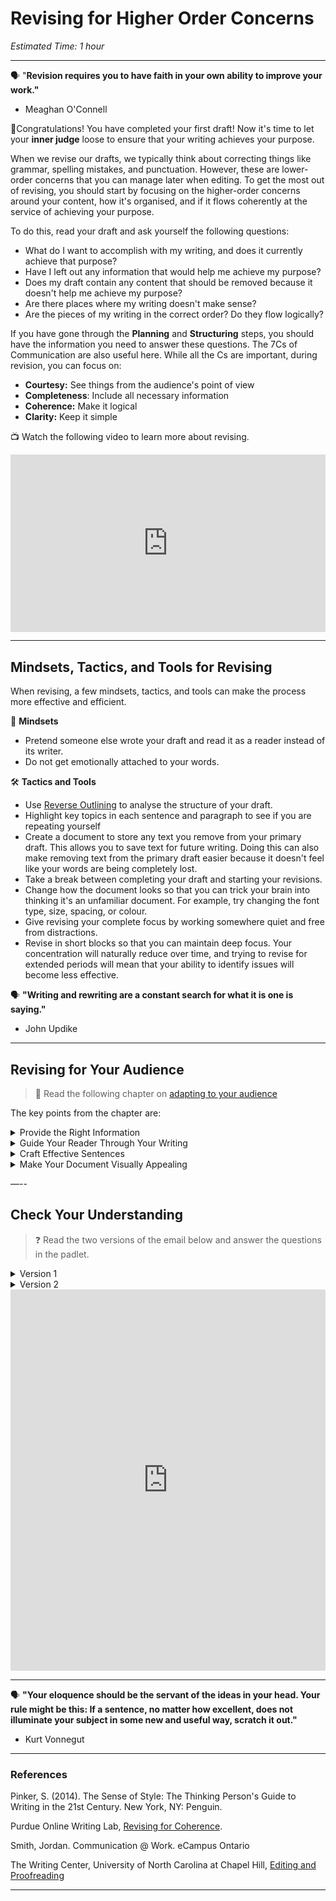 # Revising for Higher Order Concerns

*Estimated Time: 1 hour*

---

<aside>

🗣 "**Revision requires you to have faith in your own ability to improve your work."**

- Meaghan O'Connell
</aside>

🎉Congratulations! You have completed your first draft! Now it's time to let your **inner judge** loose to ensure that your writing achieves your purpose.

When we revise our drafts, we typically think about correcting things like grammar, spelling mistakes, and punctuation. However, these are lower-order concerns that you can manage later when editing. To get the most out of revising, you should start by focusing on the higher-order concerns around your content, how it's organised, and if it flows coherently at the service of achieving your purpose. 

To do this, read your draft and ask yourself the following questions:

- What do I want to accomplish with my writing, and does it currently achieve that purpose?
- Have I left out any information that would help me achieve my purpose?
- Does my draft contain any content that should be removed because it doesn't help me achieve my purpose?
- Are there places where my writing doesn't make sense?
- Are the pieces of my writing in the correct order? Do they flow logically?

If you have gone through the **Planning** and **Structuring** steps, you should have the information you need to answer these questions. The 7Cs of Communication are also useful here. While all the Cs are important, during revision, you can focus on:

- **Courtesy:** See things from the audience's point of view
- **Completeness**: Include all necessary information
- **Coherence:** Make it logical
- **Clarity:** Keep it simple

<aside>

📺 Watch the following video to learn more about revising.

</aside>

<div style="position: relative; padding-bottom: 56.25%; height: 0;"><iframe src="https://www.youtube.com/embed/2OTdXuT6ZJ8" title="YouTube video player" frameborder="0" allow="accelerometer; autoplay; clipboard-write; encrypted-media; gyroscope; picture-in-picture" allowfullscreen style="position: absolute; top: 0; left: 0; width: 100%; height: 100%;"></iframe></div>

---

## Mindsets, Tactics, and Tools for Revising

When revising, a few mindsets, tactics, and tools can make the process more effective and efficient.

🧠 **Mindsets**

- Pretend someone else wrote your draft and read it as a reader instead of its writer.
- Do not get emotionally attached to your words.

🛠 **Tactics and Tools**

- Use [Reverse Outlining](/communicating-for-success/planning-structuring/creating-an-outline.md) to analyse the structure of your draft.
- Highlight key topics in each sentence and paragraph to see if you are repeating yourself
- Create a document to store any text you remove from your primary draft. This allows you to save text for future writing. Doing this can also make removing text from the primary draft easier because it doesn't feel like your words are being completely lost.
- Take a break between completing your draft and starting your revisions.
- Change how the document looks so that you can trick your brain into thinking it's an unfamiliar document. For example, try changing the font type, size, spacing, or colour.
- Give revising your complete focus by working somewhere quiet and free from distractions.
- Revise in short blocks so that you can maintain deep focus. Your concentration will naturally reduce over time, and trying to revise for extended periods will mean that your ability to identify issues will become less effective.

<aside>

🗣 **"Writing and rewriting are a constant search for what it is one is saying."**

- John Updike
</aside>

---

## Revising for Your Audience

> 📖 Read the following chapter on [adapting to your audience](https://openoregon.pressbooks.pub/technicalwriting/chapter/2-3-adapting-your-writing-to-meet-your-audiences-needs/)

The key points from the chapter are:

<details>
    <summary> Provide the Right Information </summary>
    
    - Add information readers need to understand your document
    - Omit information your readers do not need
    - Change the level of the information you currently have
    - Add examples to help readers understand
    - Change the level of your examples
    
</details>
    
<details>
    <summary> Guide Your Reader Through Your Writing </summary>
    
    - Change the organization of your information
    - Strengthen transitions
    - Write stronger introductions—both for the whole document and for major sections
    - Create topic sentences for paragraphs and paragraph groups
    
</details>
   
<details>
    <summary> Craft Effective Sentences </summary>
    
    - Change sentence style and length
    - Edit for sentence clarity and economy
    
</details>
   
<details>
    <summary> Make Your Document Visually Appealing </summary>
    
    - Add and vary graphics
    - Break text up or consolidate text into meaningful, usable chunks
    - Add cross-references to important information
    - Use headings and lists
    - Use special typography, and work with margins, line length, line spacing, type size, and type style
    
</details>

—--

## Check Your Understanding

> ❓ Read the two versions of the email below and answer the questions in the padlet.

<details>
    <summary> Version 1 </summary>
<div style="width:100%;height:500px;"><iframe src="https://docs.google.com/document/d/10Jix7CupUbBURHemK6XR4cFreHO2SB00b8EdaGpoD4E/edit?usp=sharing" frameborder="0" sandbox="allow-scripts allow-popups allow-top-navigation-by-user-activation allow-forms allow-same-origin" allowfullscreen="" style="width: 100%; height: 100%; border-radius: 1px; pointer-events: auto; background-color: white;"></iframe></div>
</details>

<details>
    <summary> Version 2 </summary>
<div style="width:100%;height:500px;"><iframe src="https://docs.google.com/document/d/1VQ9RTIh_CRNjiyJT2zj6xPQByh-q9EQUbp6VPj0xF2g/edit?usp=sharing" frameborder="0" sandbox="allow-scripts allow-popups allow-top-navigation-by-user-activation allow-forms allow-same-origin" allowfullscreen="" style="width: 100%; height: 100%; border-radius: 1px; pointer-events: auto; background-color: white;"></iframe></div>
</details>

<div style="border:1px solid rgba(0,0,0,0.1);border-radius:2px;box-sizing:border-box;overflow:hidden;position:relative;width:100%;background:#F4F4F4"><iframe src="https://padlet.com/curriculumpad/ikuafhckxxrpimh2" frameborder="0" allow="camera;microphone;geolocation" style="width:100%;height:608px;display:block;padding:0;margin:0"></iframe></div>

---
<aside>

🗣 **"Your eloquence should be the servant of the ideas in your head. Your rule might be this: If a sentence, no matter how excellent, does not illuminate your subject in some new and useful way, scratch it out."**

- Kurt Vonnegut
</aside>

---

### References

Pinker, S. (2014). The Sense of Style: The Thinking Person's Guide to Writing in the 21st Century. New York, NY: Penguin.

Purdue Online Writing Lab, [Revising for Coherence](https://owl.purdue.edu/owl/general_writing/the_writing_process/proofreading/revising_for_cohesion.html).

Smith, Jordan. Communication @ Work. eCampus Ontario 

The Writing Center, University of North Carolina at Chapel Hill, [Editing and Proofreading](https://writingcenter.unc.edu/tips-and-tools/editing-and-proofreading/)

---
